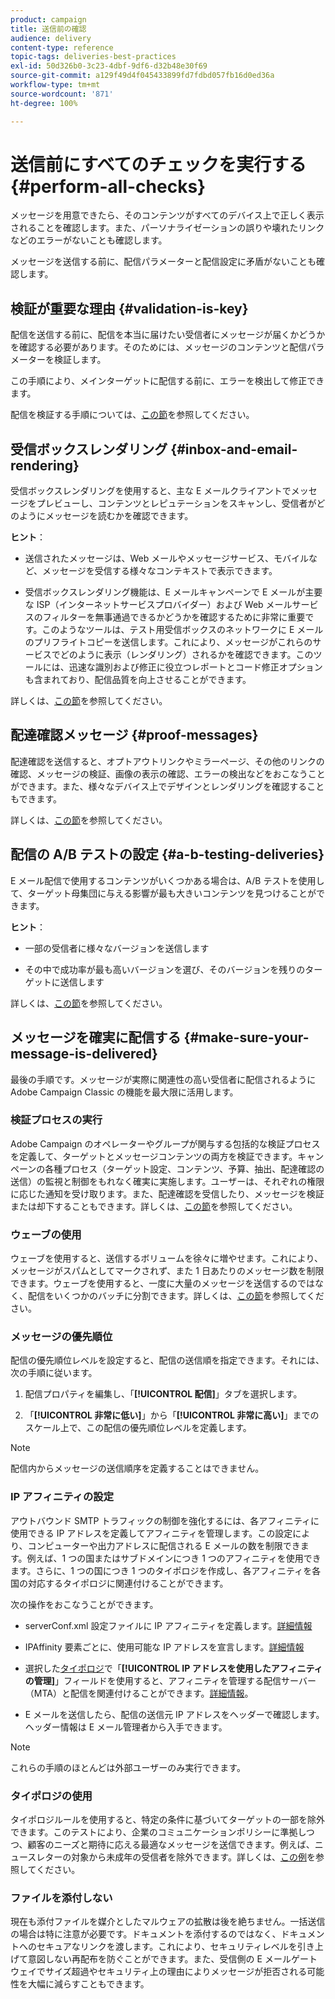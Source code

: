 ```yaml
---
product: campaign
title: 送信前の確認
audience: delivery
content-type: reference
topic-tags: deliveries-best-practices
exl-id: 50d326b0-3c23-4dbf-9df6-d32b48e30f69
source-git-commit: a129f49d4f045433899fd7fdbd057fb16d0ed36a
workflow-type: tm+mt
source-wordcount: '871'
ht-degree: 100%

---
```


# 送信前にすべてのチェックを実行する {#perform-all-checks}

メッセージを用意できたら、そのコンテンツがすべてのデバイス上で正しく表示されることを確認します。また、パーソナライゼーションの誤りや壊れたリンクなどのエラーがないことも確認します。

メッセージを送信する前に、配信パラメーターと配信設定に矛盾がないことも確認します。

## 検証が重要な理由 {#validation-is-key}

配信を送信する前に、配信を本当に届けたい受信者にメッセージが届くかどうかを確認する必要があります。そのためには、メッセージのコンテンツと配信パラメーターを検証します。

この手順により、メインターゲットに配信する前に、エラーを検出して修正できます。

配信を検証する手順については、[この節](steps-validating-the-delivery.md)を参照してください。

## 受信ボックスレンダリング {#inbox-and-email-rendering}

受信ボックスレンダリングを使用すると、主な E メールクライアントでメッセージをプレビューし、コンテンツとレピュテーションをスキャンし、受信者がどのようにメッセージを読むかを確認できます。

**ヒント**：

* 送信されたメッセージは、Web メールやメッセージサービス、モバイルなど、メッセージを受信する様々なコンテキストで表示できます。

* 受信ボックスレンダリング機能は、E メールキャンペーンで E メールが主要な ISP（インターネットサービスプロバイダー）および Web メールサービスのフィルターを無事通過できるかどうかを確認するために非常に重要です。このようなツールは、テスト用受信ボックスのネットワークに E メールのプリフライトコピーを送信します。これにより、メッセージがこれらのサービスでどのように表示（レンダリング）されるかを確認できます。このツールには、迅速な識別および修正に役立つレポートとコード修正オプションも含まれており、配信品質を向上させることができます。

詳しくは、[この節](inbox-rendering.md)を参照してください。

## 配達確認メッセージ {#proof-messages}

配達確認を送信すると、オプトアウトリンクやミラーページ、その他のリンクの確認、メッセージの検証、画像の表示の確認、エラーの検出などをおこなうことができます。また、様々なデバイス上でデザインとレンダリングを確認することもできます。

詳しくは、[この節](steps-validating-the-delivery.md#sending-a-proof)を参照してください。

## 配信の A/B テストの設定 {#a-b-testing-deliveries}

E メール配信で使用するコンテンツがいくつかある場合は、A/B テストを使用して、ターゲット母集団に与える影響が最も大きいコンテンツを見つけることができます。

**ヒント**：

* 一部の受信者に様々なバージョンを送信します

* その中で成功率が最も高いバージョンを選び、そのバージョンを残りのターゲットに送信します

詳しくは、[この節](get-started-a-b-testing.md)を参照してください。

## メッセージを確実に配信する {#make-sure-your-message-is-delivered}

最後の手順です。メッセージが実際に関連性の高い受信者に配信されるように Adobe Campaign Classic の機能を最大限に活用します。

### 検証プロセスの実行

Adobe Campaign のオペレーターやグループが関与する包括的な検証プロセスを定義して、ターゲットとメッセージコンテンツの両方を検証できます。キャンペーンの各種プロセス（ターゲット設定、コンテンツ、予算、抽出、配達確認の送信）の監視と制御をもれなく確実に実施します。ユーザーは、それぞれの権限に応じた通知を受け取ります。また、配達確認を受信したり、メッセージを検証または却下することもできます。詳しくは、[この節](../../campaign/using/marketing-campaign-approval.md)を参照してください。

### ウェーブの使用

ウェーブを使用すると、送信するボリュームを徐々に増やせます。これにより、メッセージがスパムとしてマークされず、また 1 日あたりのメッセージ数を制限できます。ウェーブを使用すると、一度に大量のメッセージを送信するのではなく、配信をいくつかのバッチに分割できます。詳しくは、[この節](steps-sending-the-delivery.md#sending-using-multiple-waves)を参照してください。

### メッセージの優先順位

配信の優先順位レベルを設定すると、配信の送信順を指定できます。それには、次の手順に従います。

1. 配信プロパティを編集し、「**[!UICONTROL 配信]**」タブを選択します。

1. 「**[!UICONTROL 非常に低い]**」から「**[!UICONTROL 非常に高い]**」までのスケール上で、この配信の優先順位レベルを定義します。

>[!NOTE]
>
>配信内からメッセージの送信順序を定義することはできません。

### IP アフィニティの設定

アウトバウンド SMTP トラフィックの制御を強化するには、各アフィニティに使用できる IP アドレスを定義してアフィニティを管理します。この設定により、コンピューターや出力アドレスに配信される E メールの数を制限できます。例えば、1 つの国またはサブドメインにつき 1 つのアフィニティを使用できます。さらに、1 つの国につき 1 つのタイポロジを作成し、各アフィニティを各国の対応するタイポロジに関連付けることができます。

次の操作をおこなうことができます。

* serverConf.xml 設定ファイルに IP アフィニティを定義します。[詳細情報](../../installation/using/configuring-campaign-server.md#managing-outbound-smtp-traffic-with-affinities)

* IPAffinity 要素ごとに、使用可能な IP アドレスを宣言します。[詳細情報](../../installation/using/email-deliverability.md#list-of-ip-addresses-to-use)

* 選択した[タイポロジ](../../campaign/using/about-campaign-typologies.md)で「**[!UICONTROL IP アドレスを使用したアフィニティの管理]**」フィールドを使用すると、アフィニティを管理する配信サーバー（MTA）と配信を関連付けることができます。[詳細情報](../../campaign/using/applying-rules.md#control-outgoing-smtp-traffic)。

* E メールを送信したら、配信の送信元 IP アドレスをヘッダーで確認します。ヘッダー情報は E メール管理者から入手できます。

>[!NOTE]
>
>これらの手順のほとんどは外部ユーザーのみ実行できます。

### タイポロジの使用

タイポロジルールを使用すると、特定の条件に基づいてターゲットの一部を除外できます。このテストにより、企業のコミュニケーションポリシーに準拠しつつ、顧客のニーズと期待に応える最適なメッセージを送信できます。例えば、ニュースレターの対象から未成年の受信者を除外できます。詳しくは、[この例](../../campaign/using/filtering-rules.md)を参照してください。

### ファイルを添付しない

現在も添付ファイルを媒介としたマルウェアの拡散は後を絶ちません。一括送信の場合は特に注意が必要です。ドキュメントを添付するのではなく、ドキュメントへのセキュアなリンクを渡します。これにより、セキュリティレベルを引き上げて意図しない再配布を防ぐことができます。また、受信側の E メールゲートウェイでサイズ超過やセキュリティ上の理由によりメッセージが拒否される可能性を大幅に減らすこともできます。
